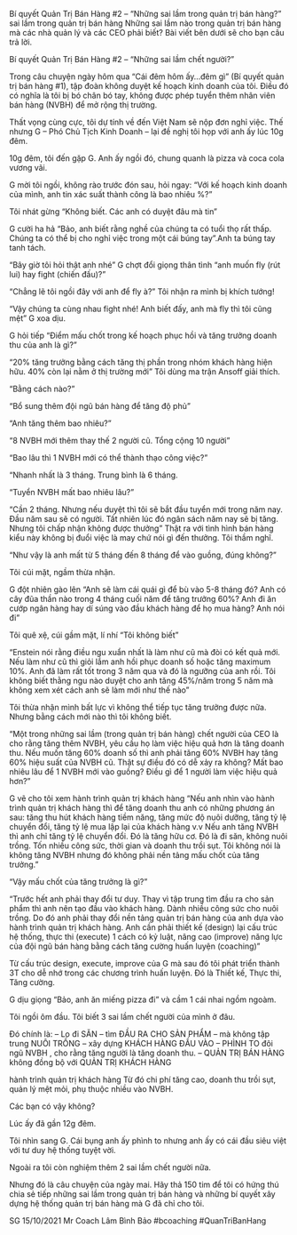 Bí quyết Quản Trị Bán Hàng #2 – “Những sai lầm trong quản trị bán hàng?”
sai lầm trong quản trị bán hàng
Những sai lầm nào trong quản trị bán hàng mà các nhà quản lý và các CEO phải biết? Bài viết bên dưới sẽ cho bạn câu trả lời.

Bí quyết Quản Trị Bán Hàng #2 – “Những sai lầm chết người?”

Trong câu chuyện ngày hôm qua “Cái đêm hôm ấy…đêm gì” (Bí quyết quản trị bán hàng #1), tập đoàn không duyệt kế hoạch kinh doanh của tôi. Điều đó có nghĩa là tôi bị bó chân bó tay, không được phép tuyển thêm nhân viên bán hàng (NVBH) để mở rộng thị trường.

Thất vọng cùng cực, tôi dự tính về đến Việt Nam sẽ nộp đơn nghỉ việc. Thế nhưng G – Phó Chủ Tịch Kinh Doanh – lại đề nghị tôi họp với anh ấy lúc 10g đêm.

10g đêm, tôi đến gặp G. Anh ấy ngồi đó, chung quanh là pizza và coca cola vương vãi.

G mời tôi ngồi, không rào trước đón sau, hỏi ngay:
“Với kế hoạch kinh doanh của mình, anh tin xác suất thành công là bao nhiêu %?”

Tôi nhát gừng “Không biết. Các anh có duyệt đâu mà tin”

G cười ha hả “Bảo, anh biết rằng nghề của chúng ta có tuổi thọ rất thấp. Chúng ta có thể bị cho nghỉ việc trong một cái búng tay”.Anh ta búng tay tanh tách.

“Bây giờ tôi hỏi thật anh nhé” G chợt đổi giọng thân tình “anh muốn fly (rút lui) hay fight (chiến đấu)?”

“Chẳng lẽ tôi ngồi đây với anh để fly à?” Tôi nhận ra mình bị khích tướng!

“Vậy chúng ta cùng nhau fight nhé! Anh biết đấy, anh mà fly thì tôi cũng mệt” G xoa dịu.

G hỏi tiếp “Điểm mấu chốt trong kế hoạch phục hồi và tăng trưởng doanh thu của anh là gì?”

“20% tăng trưởng bằng cách tăng thị phần trong nhóm khách hàng hiện hữu. 40% còn lại nằm ở thị trường mới” Tôi dùng ma trận Ansoff giải thích.

“Bằng cách nào?”

“Bổ sung thêm đội ngũ bán hàng để tăng độ phủ”

“Anh tăng thêm bao nhiêu?”

“8 NVBH mới thêm thay thế 2 người cũ. Tổng cộng 10 người”

“Bao lâu thì 1 NVBH mới có thể thành thạo công việc?”

“Nhanh nhất là 3 tháng. Trung bình là 6 tháng.

“Tuyển NVBH mất bao nhiêu lâu?”

“Cần 2 tháng. Nhưng nếu duyệt thì tôi sẽ bắt đầu tuyển mới trong năm nay. Đầu năm sau sẽ có người. Tất nhiên lúc đó ngân sách năm nay sẽ bị tăng. Nhưng tôi chấp nhận không được thưởng” Thật ra với tình hình bán hàng kiểu này không bị đuổi việc là may chứ nói gì đến thưởng. Tôi thầm nghĩ.

“Như vậy là anh mất từ 5 tháng đến 8 tháng để vào guồng, đúng không?”

Tôi cúi mặt, ngầm thừa nhận.

G đột nhiên gào lên “Anh sẽ làm cái quái gì để bù vào 5-8 tháng đó? Anh có cây đũa thần nào trong 4 tháng cuối năm để tăng trưởng 60%? Anh đi ăn cướp ngân hàng hay dí súng vào đầu khách hàng để họ mua hàng? Anh nói đi”

Tôi quê xệ, cúi gầm mặt, lí nhí “Tôi không biết”

“Enstein nói rằng điều ngu xuẩn nhất là làm như cũ mà đòi có kết quả mới. Nếu làm như cũ thì giỏi lắm anh hồi phục doanh số hoặc tăng maximum 10%. Anh đã làm rất tốt trong 3 năm qua và đó là ngưỡng của anh rồi. Tôi không biết thằng ngu nào duyệt cho anh tăng 45%/năm trong 5 năm mà không xem xét cách anh sẽ làm mới như thế nào”

Tôi thừa nhận mình bất lực vì không thể tiếp tục tăng trưởng được nữa. Nhưng bằng cách mới nào thì tôi không biết.

“Một trong những sai lầm (trong quản trị bán hàng) chết người của CEO là cho rằng tăng thêm NVBH, yêu cầu họ làm việc hiệu quả hơn là tăng doanh thu. Nếu muốn tăng 60% doanh số thì anh phải tăng 60% NVBH hay tăng 60% hiệu suất của NVBH cũ. Thật sự điều đó có dễ xảy ra không? Mất bao nhiêu lâu để 1 NVBH mới vào guồng? Điều gì để 1 người làm việc hiệu quả hơn?”

G vẽ cho tôi xem hành trình quản trị khách hàng “Nếu anh nhìn vào hành trình quản trị khách hàng thì để tăng doanh thu anh có những phương án sau: tăng thu hút khách hàng tiềm năng, tăng mức độ nuôi dưỡng, tăng tỷ lệ chuyển đổi, tăng tỷ lệ mua lập lại của khách hàng v.v Nếu anh tăng NVBH thì anh chỉ tăng tỷ lệ chuyển đổi. Đó là tăng hữu cơ. Đó là đi săn, không nuôi trồng. Tốn nhiều công sức, thời gian và doanh thu trồi sụt. Tôi không nói là không tăng NVBH nhưng đó không phải nền tảng mấu chốt của tăng trưởng.”

“Vậy mấu chốt của tăng trưởng là gì?”

“Trước hết anh phải thay đổi tư duy. Thay vì tập trung tìm đầu ra cho sản phẩm thì anh nên tạo đầu vào khách hàng. Dành nhiều công sức cho nuôi trồng. Do đó anh phải thay đổi nền tảng quản trị bán hàng của anh dựa vào hành trình quản trị khách hàng. Anh cần phải thiết kế (design) lại cấu trúc hệ thống, thực thi (execute) 1 cách có kỷ luật, nâng cao (improve) năng lực của đội ngũ bán hàng bằng cách tăng cường huấn luyện (coaching)”

Từ cấu trúc design, execute, improve của G mà sau đó tôi phát triển thành 3T cho dễ nhớ trong các chương trình huấn luyện. Đó là Thiết kế, Thực thi, Tăng cường.

G dịu giọng “Bảo, anh ăn miếng pizza đi” và cầm 1 cái nhai ngồm ngoàm.

Tôi ngồi ôm đầu. Tôi biết 3 sai lầm chết người của mình ở đâu.

Đó chính là:
– Lo đi SĂN – tìm ĐẦU RA CHO SẢN PHẨM – mà không tập trung NUÔI TRỒNG – xây dựng KHÁCH HÀNG ĐẦU VÀO
– PHÌNH TO đôi ngũ NVBH , cho rằng tăng người là tăng doanh thu.
– QUẢN TRỊ BÁN HÀNG không đồng bộ với QUẢN TRỊ KHÁCH HÀNG

hành trình quản trị khách hàng
Từ đó chi phí tăng cao, doanh thu trồi sụt, quản lý mệt mỏi, phụ thuộc nhiều vào NVBH.

Các bạn có vậy không?

Lúc ấy đã gần 12g đêm.

Tôi nhìn sang G. Cái bụng anh ấy phình to nhưng anh ấy có cái đầu siêu việt với tư duy hệ thống tuyệt vời.

Ngoài ra tôi còn nghiệm thêm 2 sai lầm chết người nữa.

Nhưng đó là câu chuyện của ngày mai. Hãy thả 150 tim để tôi có hứng thú chia sẻ tiếp những sai lầm trong quản trị bán hàng và những bí quyết xây dựng hệ thống quản trị bán hàng mà G đã chỉ cho tôi.

SG 15/10/2021
Mr Coach
Lâm Bình Bảo
#bcoaching #QuanTriBanHang

